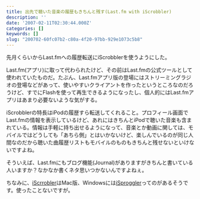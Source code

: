 ```yaml
---
title: 出先で聴いた音楽の履歴もきちんと残す(Last.fm with iScrobbler)
description: ''
date: '2007-02-11T02:30:44.000Z'
categories: []
keywords: []
slug: "200702-60fc07b2-c80a-4f20-97bb-929e1073c5b8"
---
```

先月くらいからLast.fmへの履歴転送にiScrobblerを使うようにした。

Last.fm(アプリ)に取って代わられたけど、その前はLast.fmの公式ツールとして使われていたものだ。たぶん、Last.fmアプリ版の登場にはストリーミングラジオの登場などがあって、使いやすいクライアントを作ったというところなのだろうけど、すでにFlashを使って再生できるようになったし、個人的にはLast.fmアプリはあまり必要ないような気がする。

iScrobblerの特長はiPodの履歴すら転送してくれること。プロフィール画面でLast.fmの情報を表示しているけど、あれにはきちんとiPodで聴いた音楽も含まれている。情報は手軽に持ち出せるようになって、音楽とか動画に関しては、モバイルではどうしても「あちら側」とはいかないけど、楽しんでいるのが同じ人間なのだから聴いた曲履歴リストもモバイルのものもきちんと残せないといけないですよね。  
  
そういえば、Last.fmにもブログ機能(Journal)がありますがきちんと書いている人いますか？なかなか書くネタ思いつかないんですよねぇ。

ちなみに、[iScrrobler](http://www.last.fm/group/iScrobbler)はMac版、Windowsには[iSproggler](http://www.last.fm/group/iSproggler)ってのがあるそうです。使ったことないですが。